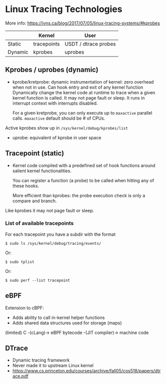 # Linux Tracing Technologies

More info: https://jvns.ca/blog/2017/07/05/linux-tracing-systems/#kprobes

|       | Kernel      | User                |
|-------|-------------|---------------------|
|Static | tracepoints | USDT / dtrace probes|
|Dynamic| kprobes     | uprobes             |

## Kprobes / uprobes (dynamic)

- kprobe/kretprobe: dynamic instrumentation of kernel: zero overhead when not
  in use.
  Can hook entry and exit of any kernel function
  Dynamically change the kernel code at runtime to trace when a given
  kernel function is called.
  It may not page fault or sleep.
  It runs in interrupt context with interrupts disabled.

  For a given kretprobe, you can only execute up to `maxactive` parallel calls.
  `maxactive` default should be # of CPUs.

 Active kprobes show up in `/sys/kernel/debug/kprobes/list`

- uprobe: equivalent of kprobe in user space

## Tracepoint (static)

- Kernel code compiled with a predefined set of hook functions around salient
  kernel functionalities.

  You can register a function (a probe) to be called when hitting any of these
  hooks.

  More efficient than kprobes: the probe execution check is only a compare and
  branch.

Like kprobes it may not page fault or sleep.

### List of available tracepoints

For each tracepoint you have a subdir with the format
```
$ sudo ls /sys/kernel/debug/tracing/events/
```

Or:
```
$ sudo tplist
```

Or:
```
$ sudo perf --list tracepoint
```

## eBPF

Extension to cBPF:

- Adds ability to call in-kernel helper functions
- Adds shared data structures used for storage (maps)

(limited) C -(cLang)-> eBPF bytecode -(JIT compiler)-> machine code

## DTrace

- Dynamic tracing framework
- Never made it to upstream Linux kernel
- https://www.cs.princeton.edu/courses/archive/fall05/cos518/papers/dtrace.pdf
